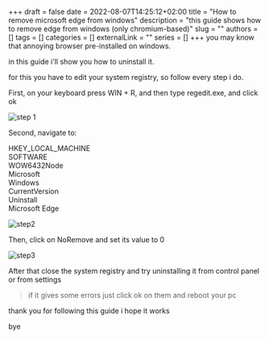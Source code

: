 +++ 
draft = false
date = 2022-08-07T14:25:12+02:00
title = "How to remove microsoft edge from windows"
description = "this guide shows how to remove edge from windows (only chromium-based)"
slug = ""
authors = []
tags = []
categories = []
externalLink = ""
series = []
+++
you may know that annoying browser pre-installed on windows.

in this guide i'll show you how to uninstall it.

for this you have to edit your system registry, so follow every step i do.

First, on your keyboard press WIN + R, and then type regedit.exe, and click ok

![step 1](/images/removedge/step1.gif)

Second, navigate to:

HKEY_LOCAL_MACHINE\
 SOFTWARE\
  WOW6432Node\
   Microsoft\
    Windows\
     CurrentVersion\
      Uninstall\
       Microsoft Edge

![step2](/images/removedge/step2.gif)

Then, click on NoRemove and set its value to 0

![step3](/images/removedge/step3.gif)

After that close the system registry and try uninstalling it from control panel or from settings

>if it gives some errors just click ok on them and reboot your pc

thank you for following this guide i hope it works

bye